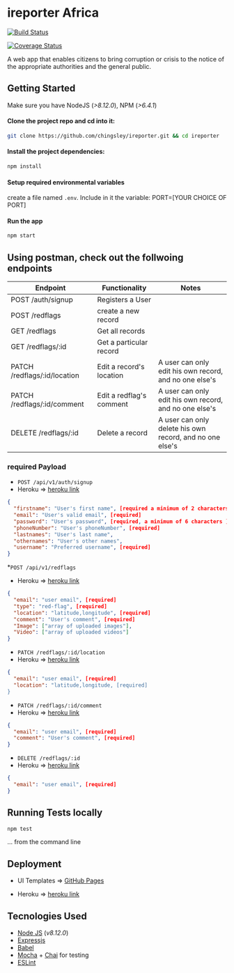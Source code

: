 # ireporter Africa
[![Build Status](https://travis-ci.com/chingsley/ireporter.svg?branch=develop)](https://travis-ci.com/chingsley/ireporter)

[![Coverage Status](https://coveralls.io/repos/github/chingsley/ireporter/badge.svg?branch=develop)](https://coveralls.io/github/chingsley/ireporter?branch=develop)

A web app that enables citizens to bring corruption or crisis to the notice of the appropriate authorities and the general public.

## Getting Started

Make sure you have NodeJS (_>8.12.0_), NPM (_>6.4.1_)

#### Clone the project repo and cd into it:

```bash
git clone https://github.com/chingsley/ireporter.git && cd ireporter
```

#### Install the project dependencies:

```bash 
npm install
```

#### Setup required environmental variables
create a file named `.env`.  Include in it the variable: PORT=[YOUR CHOICE OF PORT]

#### Run the app

```bash
npm start
```

## Using postman, check out the follwoing endpoints

| Endpoint                      | Functionality            | Notes  										 	   				                  |
| ----------------------------- | ----------------------   | ---------------------------------------------------------|
| POST /auth/signup             | Registers a User         |                                                          |
| POST /redflags                | create a new record      |                                                          |
| GET /redflags                 | Get all records          |                                                          |
| GET /redflags/:id             | Get a particular record  |                                                          |
| PATCH /redflags/:id/location  | Edit a record's location | A user can only edit his own record, and no one else's   |
| PATCH /redflags/:id/comment   | Edit a redflag's comment | A user can only edit his own record, and no one else's   |
| DELETE /redflags/:id          | Delete a record          | A user can only delete his own record, and no one else's |


### required Payload

* `POST /api/v1/auth/signup`
* Heroku => [heroku link](https://desolate-beyond-57360.herokuapp.com/api/v1/redflags)

```json
{
  "firstname": "User's first name", [required a minimum of 2 characters]
  "email": "User's valid email", [required]
  "password": "User's password", [required, a minimum of 6 characters ]
  "phoneNumber": "User's phoneNumber", [required]
  "lastnames": "User's last name", 
  "othernames": "User's other names", 
  "username": "Preferred username", [required]
}
```

*`POST /api/v1/redflags`
* Heroku => [heroku link](https://desolate-beyond-57360.herokuapp.com/api/v1/redflags)
```json
{
  "email": "user email", [required]
  "type": "red-flag", [required]
  "location": "latitude,longitude", [required]
  "comment": "User's comment", [required]
  "Image": ["array of uploaded images"], 
  "Video": ["array of uploaded videos"] 
}
```

* `PATCH /redflags/:id/location`
* Heroku => [heroku link](https://desolate-beyond-57360.herokuapp.com/api/v1/redflags)

```json
{
  "email": "user email", [required]
  "location": "latitude,longitude, [required]
}
```

* `PATCH /redflags/:id/comment`
* Heroku => [heroku link](https://desolate-beyond-57360.herokuapp.com/api/v1/redflags)

```json
{
  "email": "user email", [required]
  "comment": "User's comment", [required]
}
```

* `DELETE /redflags/:id`
* Heroku => [heroku link](https://desolate-beyond-57360.herokuapp.com/api/v1/redflags)

```json
{
  "email": "user email", [required]
}
```

## Running Tests locally

```bash
npm test
```
... from the command line


## Deployment

* UI Templates => [GitHub Pages](https://chingsley.github.io/gh-pages/login.html) 

* Heroku => [heroku link](https://desolate-beyond-57360.herokuapp.com/api/v1/redflags) 


## Tecnologies Used

* [Node JS](https://nodejs.org/en/) (_v8.12.0_) 
* [Expressjs](https://expressjs.com/)
* [Babel](https://babeljs.io/)
* [Mocha](https://mochajs.org/) + [Chai](https://www.chaijs.com/) for testing
* [ESLint](https://eslint.org/)
